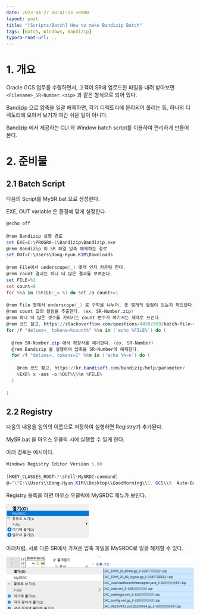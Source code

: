 ```yaml
---
date: 2023-04-27 08:41:13 +0900
layout: post
title: "[Scripts/Batch] How to make Bandizip Batch"
tags: [Batch, Windows, Bandizip]
typora-root-url: ..
---
```


# 1. 개요

Oracle GCS 업무를 수행하면서, 고객이 SR에 업로드한 파일을 내려 받아보면 `<Filename>_SR-Number.<zip>` 과 같은 형식으로 되어 있다.

Bandizip 으로 압축을 일괄 해제하면, 각기 디렉토리에 분리되어 풀리는 등, 하나의 디렉토리에 모아서 보기가 여간 쉬운 일이 아니다.

Bandizip 에서 제공하는 CLI 와 Window batch script를 이용하여 편리하게 만들어 본다.



# 2. 준비물

## 2.1 Batch Script

다음의 Script를 MySR.bat 으로 생성한다.

EXE, OUT variable 은 환경에 맞게 설정한다.

```powershell
@echo off

@rem Bandizip 실행 경로
set EXE=C:\PROGRA~1\Bandizip\Bandizip.exe
@rem Bandizip 이 SR 파일 압축 해제하는 경로
set OUT=C:\Users\Dong-Hyun.KIM\Downloads

@rem File에서 underscope(_) 몇개 인지 카운팅 한다.
@rem count 결과는 하나 더 많은 결과를 보여준다.
set FILE=%1
set count=0
for %%a in (%FILE:_= %) do set /a count+=1

@rem File 명에서 underscope(_) 로 구획을 나누어, 총 몇개의 컬럼이 있는지 확인한다.
@rem count 값의 컬럼을 추출한다. (ex, SR-Number.zip)
@rem 하나 더 많은 갯수를 가리키는 count 변수가 여기서는 제대로 쓰인다.
@rem 코드 참고, https://stackoverflow.com/questions/44502909/batch-file-count-all-occurrences-of-a-character-within-a-string
for /f "delims=_ tokens=%count%" %%n in ('echo %FILE%') do (

  @rem SR-Number.zip 에서 확장자를 제거한다. (ex, SR-Number)
  @rem Bandizip 을 실행하여 압축을 SR-Number에 해제한다.
  for /f "delims=. tokens=1" %%m in ('echo %%~n') do (

	@rem 코드 참고, https://kr.bandisoft.com/bandizip/help/parameter/
	%EXE% x -aos -o:%OUT%\%%m %FILE%
  )

)
```



## 2.2 Registry

다음의 내용을 임의의 이름으로 저장하여 실행하면 Registry가 추가된다.

MySR.bat 을 마우스 우클릭 시에 실행할 수 있게 한다.

아래 경로는 예시이다.

```powershell
Windows Registry Editor Version 5.00

[HKEY_CLASSES_ROOT\*\shell\MySRDC\command]
@="\"C:\\Users\\Dong-Hyun.KIM\\Desktop\\GoodMorning\\1. GCS\\9. Auto-Bandizip\\MyDC.bat\" %1"
```



Registry 등록을 하면 마우스 우클릭에 MySRDC 메뉴가 보인다.

<img src="/../assets/posts/images/How-to-make-Bandizip-Batch/image-20230426122458147.png" alt="image-20230426122458147" style="zoom:50%;" />



아래처럼, 서로 다른 SR에서 가져온 압축 파일을 MySRDC로 일괄 해제할 수 있다.

![image-20230426122855928](/../assets/posts/images/How-to-make-Bandizip-Batch/image-20230426122855928.png)





